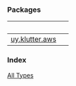 


### Packages

|&nbsp;|&nbsp;|
|---|---|
| [uy.klutter.aws](uy.klutter.aws/index.md) |  |

### Index

[All Types](alltypes.md)